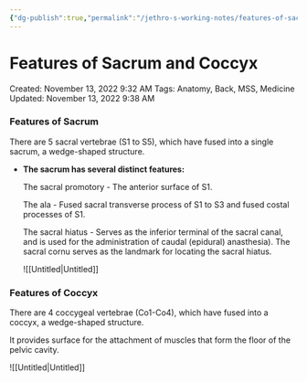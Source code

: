 ```yaml
---
{"dg-publish":true,"permalink":"/jethro-s-working-notes/features-of-sacrum-and-coccyx/","dgPassFrontmatter":true}
---
```



# Features of Sacrum and Coccyx

Created: November 13, 2022 9:32 AM
Tags: Anatomy, Back, MSS, Medicine
Updated: November 13, 2022 9:38 AM

### Features of Sacrum

There are 5 sacral vertebrae (S1 to S5), which have fused into a single sacrum, a wedge-shaped structure.

- **********************************************************************************The sacrum has several distinct features:**********************************************************************************
    
    The sacral promotory - The anterior surface of S1.
    
    The ala - Fused sacral transverse process of S1 to S3 and fused costal processes of S1.
    
    The sacral hiatus - Serves as the inferior terminal of the sacral canal, and is used for the administration of caudal (epidural) anasthesia). The sacral cornu serves as the landmark for locating the sacral hiatus.
    
    ![[Untitled\|Untitled]]
    

### Features of Coccyx

There are 4 coccygeal vertebrae (Co1-Co4), which have fused into a coccyx, a wedge-shaped structure.

It provides surface for the attachment of muscles that form the floor of the pelvic cavity.

![[Untitled\|Untitled]]